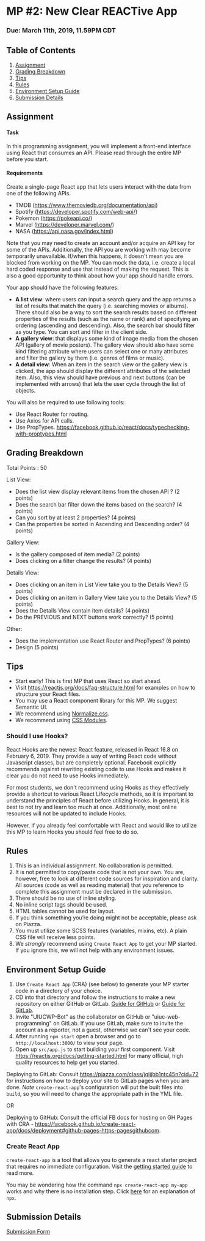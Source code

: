 # MP #2: New Clear REACTive App
### Due: March 11th, 2019, 11.59PM CDT

## Table of Contents
1. [Assignment](#assignment)
2. [Grading Breakdown](#grading-breakdown)
3. [Tips](#tips)
4. [Rules](#rules)
5. [Environment Setup Guide](#environment-setup-guide)
6. [Submission Details](#submission-details)

## Assignment

#### Task
In this programming assignment, you will implement a front-end interface using React that consumes an API. Please read through the entire MP before you start.

#### Requirements
Create a single-page React app that lets users interact with the data from one of the following APIs.
  - TMDB (https://www.themoviedb.org/documentation/api)
  - Spotify (https://developer.spotify.com/web-api/)
  - Pokemon (https://pokeapi.co/)
  - Marvel (https://developer.marvel.com/)
  - NASA (https://api.nasa.gov/index.html)

Note that you may need to create an account and/or acquire an API key for some of the APIs.
Additionally, the API you are working with may become temporarily unavailable.
If/when this happens, it doesn't mean you are blocked from working on the MP.
You can mock the data, i.e. create a local hard coded response and use that instead of making the request.
This is also a good opportunity to think about how your app should handle errors.

Your app should have the following features:
  - **A list view**:  where users can input a search query and the app returns a list of results that match the query (i.e. searching movies or albums). There should also be a way to sort the search results based on different properties of the results (such as the name or rank) and of specifying an ordering (ascending and descending). Also, the search bar should filter as you type. You can sort and filter in the client side.
  - **A gallery view**: that displays some kind of image media from the chosen API (gallery of movie posters). The gallery view should also have some kind filtering attribute where users can select one or many attributes and filter the gallery by them (i.e. genres of films or music).
  -  **A detail view**: When an item in the search view or the gallery view is clicked, the app should display the different attributes of the selected item. Also, this view should have previous and next buttons (can be implemented with arrows) that lets the user cycle through the list of objects.

You will also be required to use following tools:
  - Use React Router for routing.
  - Use Axios for API calls.
  - Use PropTypes. https://facebook.github.io/react/docs/typechecking-with-proptypes.html

## Grading Breakdown
Total Points : 50

List View:
  - Does the list view display relevant items from the chosen API ? (2 points)
  - Does the search bar filter down the items based on the search? (4 points)
  - Can you sort by at least 2 properties?  (4 points)
  - Can the properties be sorted in Ascending and Descending order?  (4 points)

Gallery View:
  - Is the gallery composed of item media?  (2 points)
  - Does clicking on a filter change the results?  (4 points)

Details View:
  - Does clicking on an item in List View take you to the Details View?  (5 points)
  - Does clicking on an item in Gallery View take you to the Details View?  (5 points)
  - Does the Details View contain item details?  (4 points)
  - Do the PREVIOUS and NEXT buttons work correctly?  (5 points)

Other:
  - Does the implementation use React Router and PropTypes?  (6 points)
  - Design (5 points)

## Tips
  - Start early! This is first MP that uses React so start ahead.
  - Visit https://reactjs.org/docs/faq-structure.html for examples on how to structure your React files.
  - You may use a React component library for this MP. We suggest Semantic UI.
  - We recommend using [Normalize.css](https://necolas.github.io/normalize.css/).
  - We recommend using [CSS Modules](https://blog.bitsrc.io/how-to-use-sass-and-css-modules-with-create-react-app-83fa8b805e5e).

### Should I use Hooks?
React Hooks are the newest React feature, released in React 16.8 on February 6, 2019.
They provide a way of writing React code without Javascript classes, but are completely optional.
Facebook explicitly recommends against rewriting existing code to use Hooks and makes it clear you do not need to use Hooks immediately.

For most students, we don't recommend using Hooks as they effectively provide a shortcut to various React Lifecycle methods, so it is important to understand the principles of React before utilizing Hooks.
In general, it is best to not try and learn too much at once.
Additionally, most online resources will not be updated to include Hooks.

However, if you already feel comfortable with React and would like to utilize this MP to learn Hooks you should feel free to do so.

## Rules
1. This is an individual assignment. No collaboration is permitted.
2. It is not permitted to copy/paste code that is not your own. You are, however, free to look at different code sources for inspiration and clarity. All sources (code as well as reading material) that you reference to complete this assignment must be declared in the submission.
3. There should be no use of inline styling.
4. No inline script tags should be used.
5. HTML tables cannot be used for layout.
6. If you think something you’re doing might not be acceptable, please ask on Piazza.
7. You must utilize some SCSS features (variables, mixins, etc). A plain CSS file will receive less points.
8. We *strongly* recommend using `Create React App` to get your MP started. If you ignore this, we will not help with any environment issues.

## Environment Setup Guide
1. Use `Create React App` (CRA) (see below) to generate your MP starter code in a directory of your choice.
2. CD into that directory and follow the instructions to make a new repository on either GitHub or GitLab. [Guide for GitHub](https://help.github.com/articles/adding-an-existing-project-to-github-using-the-command-line/) or [Guide for GitLab](https://docs.gitlab.com/ee/gitlab-basics/create-project.html#push-to-create-a-new-project).
3. Invite "UIUCWP-Bot" as the collaborator on GitHub or "uiuc-web-programming" on GitLab. If you use GitLab, make sure to invite the account as a reporter, not a guest, otherwise we can't see your code.
4. After running `npm start` open a browser and go to `http://localhost:3000/` to view your page.
5. Open up `src/app.js` to start building your first component. Visit https://reactjs.org/docs/getting-started.html for many official, high quality resources to help get you started.

Deploying to GitLab: Consult https://piazza.com/class/jqijjbb1ntc45n?cid=72 for instructions on how to deploy your site to GitLab pages when you are done. *Note* `create-react-app`'s configuration will put the built files into `build`, so you will need to change the appropriate path in the YML file.

OR

Deploying to GitHub: Consult the official FB docs for hosting on GH Pages with CRA - https://facebook.github.io/create-react-app/docs/deployment#github-pages-https-pagesgithubcom.

### Create React App
`create-react-app` is a tool that allows you to generate a react starter project that requires no immediate configuration. Visit the [getting started guide](https://facebook.github.io/create-react-app/docs/getting-started) to read more.

You may be wondering how the command `npx create-react-app my-app` works and why there is no installation step. Click [here](https://www.bram.us/2017/07/15/introducing-npx-an-npm-package-runner/) for an explanation of `npx`.


## Submission Details
[Submission Form](https://uiucwp.typeform.com/to/BDDIeg)

